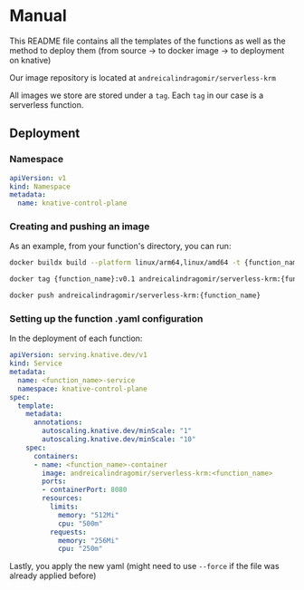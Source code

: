 # Manual

This README file contains all the templates of the functions as well as the method to deploy them (from source -> to docker image -> to deployment on knative)

Our image repository is located at `andreicalindragomir/serverless-krm`

All images we store are stored under a `tag`. Each `tag` in our case is a serverless function.

## Deployment

### Namespace
```yaml
apiVersion: v1
kind: Namespace
metadata:
  name: knative-control-plane
```

### Creating and pushing an image

As an example, from your function's directory, you can run:

```bash
docker buildx build --platform linux/arm64,linux/amd64 -t {function_name}:v0.1 .

docker tag {function_name}:v0.1 andreicalindragomir/serverless-krm:{function_name}

docker push andreicalindragomir/serverless-krm:{function_name}
```

### Setting up the function .yaml configuration

In the deployment of each function:
```yaml
apiVersion: serving.knative.dev/v1
kind: Service
metadata:
  name: <function_name>-service
  namespace: knative-control-plane
spec:
  template:
    metadata:
      annotations:
        autoscaling.knative.dev/minScale: "1"
        autoscaling.knative.dev/minScale: "10"
    spec:
      containers:
      - name: <function_name>-container
        image: andreicalindragomir/serverless-krm:<function_name>
        ports:
        - containerPort: 8080
        resources:
          limits:
            memory: "512Mi"
            cpu: "500m"
          requests:
            memory: "256Mi"
            cpu: "250m"
```

Lastly, you apply the new yaml (might need to use `--force` if the file was already applied before)

